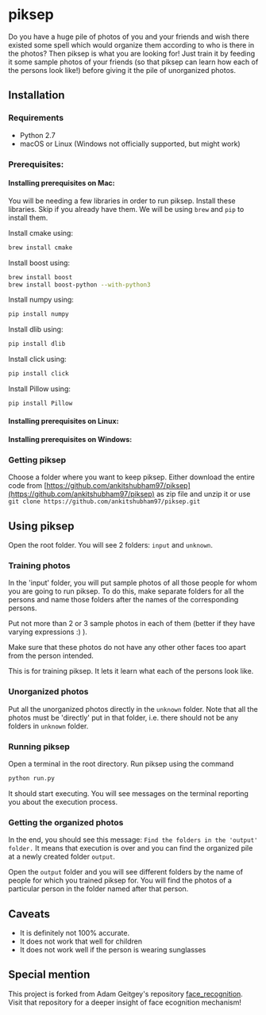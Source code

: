 # piksep

Do you have a huge pile of photos of you and your friends and wish there existed some spell which would organize them according to who is there in the photos? Then piksep is what you are looking for! Just train it by feeding it some sample photos of your friends (so that piksep can learn how each of the persons look like!) before giving it the pile of unorganized photos.



## Installation

### Requirements

  * Python 2.7
  * macOS or Linux (Windows not officially supported, but might work)

### Prerequisites:

#### Installing prerequisites on Mac:

You will be needing a few libraries in order to run piksep. Install these libraries. Skip if you already have them. We will be using `brew` and `pip` to install them.

Install cmake using:
```bash
brew install cmake
```

Install boost using:
```bash
brew install boost
brew install boost-python --with-python3
```

Install numpy using:
```bash
pip install numpy
```

Install dlib using:
```bash
pip install dlib
```

Install click using:
```bash
pip install click
```

Install Pillow using:
```bash
pip install Pillow
```

#### Installing prerequisites on Linux:

#### Installing prerequisites on Windows:

### Getting piksep

Choose a folder where you want to keep piksep. Either download the entire code from [https://github.com/ankitshubham97/piksep](https://github.com/ankitshubham97/piksep) as zip file and unzip it or use ```git clone https://github.com/ankitshubham97/piksep.git```

## Using piksep

Open the root folder. You will see 2 folders: `input` and `unknown`.

<insert pic>
 
### Training photos

In the 'input' folder, you will put sample photos of all those people for whom you are going to run piksep. To do this, make separate folders for all the persons and name those folders after the names of the corresponding persons.

<insert pic>
 
Put not more than 2 or 3 sample photos in each of them (better if they have varying expressions :) ).

<insert pic>
 
Make sure that these photos do not have any other other faces too apart from the person intended. 

<insert pic>

This is for training piksep. It lets it learn what each of the persons look like.

### Unorganized photos

Put all the unorganized photos directly in the `unknown` folder. Note that all the photos must be 'directly' put in that folder, i.e. there should not be any folders in `unknown` folder.

<insert pic>

### Running piksep

Open a terminal in the root directory. Run piksep using the command 
```bash
python run.py
```

<insert pic>
 
It should start executing. You will see messages on the terminal reporting you about the execution process.

<insert pic>

### Getting the organized photos

In the end, you should see this message: `Find the folders in the 'output' folder.` It means that execution is over and you can find the organized pile at a newly created folder `output`.

<insert img>

Open the `output` folder and you will see different folders by the name of people for which you trained piksep for. You will find the photos of a particular person in the folder named after that person.

## Caveats

* It is definitely not 100% accurate.
* It does not work that well for children
* It does not work well if the person is wearing sunglasses

## Special mention

This project is forked from Adam Geitgey's repository [face_recognition](https://github.com/ageitgey/face_recognition). Visit that repository for a deeper insight of face ecognition mechanism!
